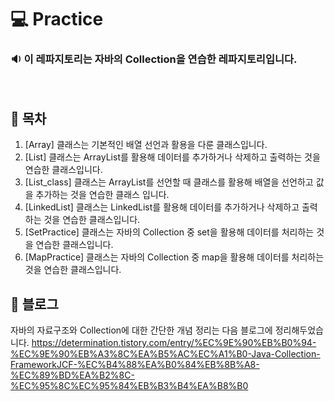 # 💻 Practice
### 🔉 이 레파지토리는 자바의 Collection을 연습한 레파지토리입니다.
<br>

## 📑 목차

1. [Array] 클래스는 기본적인 배열 선언과 활용을 다룬 클래스입니다.
2. [List] 클래스는 ArrayList를 활용해 데이터를 추가하거나 삭제하고 출력하는 것을 연습한 클래스입니다.
3. [List_class] 클래스는 ArrayList를 선언할 때 클래스를 활용해 배열을 선언하고 값을 추가하는 것을 연습한 클래스 입니다.
4. [LinkedList] 클래스는 LinkedList를 활용해 데이터를 추가하거나 삭제하고 출력하는 것을 연습한 클래스입니다.
5. [SetPractice] 클래스는 자바의 Collection 중 set을 활용해 데이터를 처리하는 것을 연습한 클래스입니다.
6. [MapPractice] 클래스는 자바의 Collection 중 map을 활용해 데이터를 처리하는 것을 연습한 클래스입니다.


## 📑 블로그
자바의 자료구조와 Collection에 대한 간단한 개념 정리는 다음 블로그에 정리해두었습니다.
https://determination.tistory.com/entry/%EC%9E%90%EB%B0%94-%EC%9E%90%EB%A3%8C%EA%B5%AC%EC%A1%B0-Java-Collection-FrameworkJCF-%EC%B4%88%EA%B0%84%EB%8B%A8-%EC%89%BD%EA%B2%8C-%EC%95%8C%EC%95%84%EB%B3%B4%EA%B8%B0


